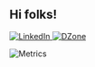 ## Hi folks!

<div align="left">
  <a href="https://www.linkedin.com/in/pedro-arraes-a4667224/">
    <img
      src="https://img.shields.io/badge/pedroarraes-blue?style=flat-square&logo=Linkedin&logoColor=white&link=https://www.linkedin.com/in/pedro-arraes-a4667224/"
      alt="LinkedIn"
    />
  </a>
  <a href="https://dzone.com/users/4657319/parraes.html">
    <img
      src="https://img.shields.io/badge/pedroarraes-green?style=flat-square&logo=DZone&logoColor=white&link=https://dzone.com/users/4657319/parraes.html"
      alt="DZone"
    />
  </a>
  
![Metrics](https://metrics.lecoq.io/insights/pedroarraes)
